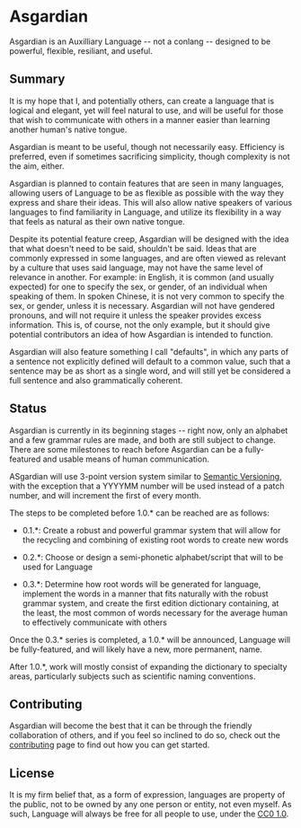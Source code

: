 Asgardian
========

Asgardian is an Auxilliary Language -- not a conlang -- designed to be powerful, flexible, resiliant, and useful.

Summary
-------

It is my hope that I, and potentially others, can create a language that is logical and elegant, yet will feel natural to use, and will be useful for those that wish to communicate with others in a manner easier than learning another human's native tongue.  

Asgardian is meant to be useful, though not necessarily easy. Efficiency is preferred, even if sometimes sacrificing simplicity, though complexity is not the aim, either.

Asgardian is planned to contain features that are seen in many languages, allowing users of Language to be as flexible as possible with the way they express and share their ideas. This will also allow native speakers of various languages to find familiarity in Language, and utilize its flexibility in a way that feels as natural as their own native tongue.

Despite its potential feature creep, Asgardian will be designed with the idea that what doesn't need to be said, shouldn't be said. Ideas that are commonly expressed in some languages, and are often viewed as relevant by a culture that uses said language, may not have the same level of relevance in another. For example: in English, it is common (and usually expected) for one to specify the sex, or gender, of an individual when speaking of them. In spoken Chinese, it is not very common to specify the sex, or gender, unless it is necessary. Asgardian will not have gendered pronouns, and will not require it unless the speaker provides excess information. This is, of course, not the only example, but it should give potential contributors an idea of how Asgardian is intended to function.

Asgardian will also feature something I call "defaults", in which any parts of a sentence not explicitly defined will default to a common value, such that a sentence may be as short as a single word, and will still yet be considered a full sentence and also grammatically coherent.

Status
------

Asgardian is currently in its beginning stages -- right now, only an alphabet and a few grammar rules are made, and both are still subject to change. There are some milestones to reach before Asgardian can be a fully-featured and usable means of human communication.

ASgardian will use 3-point version system similar to [Semantic Versioning](https://semver.org/), with the exception that a YYYYMM number will be used instead of a patch number, and will increment the first of every month.

The steps to be completed before 1.0.* can be reached are as follows:

* 0.1.*: Create a robust and powerful grammar system that will allow for the recycling and combining of existing root words to create new words

* 0.2.*: Choose or design a semi-phonetic alphabet/script that will to be used for Language

* 0.3.*: Determine how root words will be generated for language, implement the words in a manner that fits naturally with the robust grammar system, and create the first edition dictionary containing, at the least, the most common of words necessary for the average human to effectively communicate with others

Once the 0.3.* series is completed, a 1.0.* will be announced, Language will be fully-featured, and will likely have a new, more permanent, name.

After 1.0.*, work will mostly consist of expanding the dictionary to specialty areas, particularly subjects such as scientific naming conventions.

Contributing
------------

Asgardian will become the best that it can be through the friendly collaboration of others, and if you feel so inclined to do so, check out the [contributing](https://github.com/drakovyrn/Language/blob/master/CONTRIBUTING.md) page to find out how you can get started.

License
-------

It is my firm belief that, as a form of expression, languages are property of the public, not to be owned by any one person or entity, not even myself. As such, Language will always be free for all people to use, under the [CC0 1.0](https://github.com/drakovyrn/Language/blob/master/LICENSE.txt).
